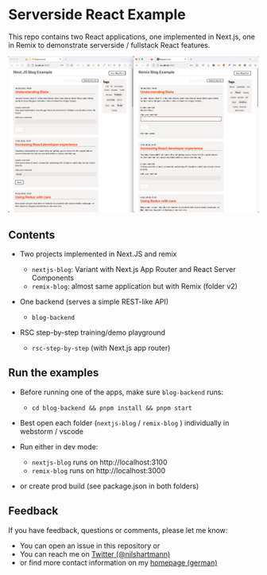 # Serverside React Example

This repo contains two React applications, one implemented in Next.js, one in Remix to demonstrate serverside / fullstack React features.


![Screenshot of the example application](screenshot-blog.png)


## Contents

- Two projects implemented in Next.JS and remix
  - `nextjs-blog`: Variant with Next.js App Router and React Server Components
  - `remix-blog`: almost same application but with Remix (folder v2)

- One backend (serves a simple REST-like API)
  - `blog-backend`
  
- RSC step-by-step training/demo playground
  - `rsc-step-by-step` (with Next.js app router)


## Run the examples

- Before running one of the apps, make sure `blog-backend` runs:
  - `cd blog-backend && pnpm install && pnpm start`

- Best open each folder (`nextjs-blog` / `remix-blog` ) individually in webstorm / vscode

- Run either in dev mode:
  - `nextjs-blog` runs on http://localhost:3100
  - `remix-blog` runs on http://localhost:3000
- or create prod build (see package.json in both folders)

## Feedback

If you have feedback, questions or comments, please let me know:
 - You can open an issue in this repository or
 - You can reach me on [Twitter (@nilshartmann)](https://twitter.com/nilshartmann)
 - or find more contact information on my [homepage (german)](https://nilshartmann.net)

